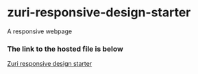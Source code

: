 # zuri-responsive-design-starter
A responsive webpage

### The link to the hosted file is below

[Zuri responsive design starter](https://odomfavour.github.io/zuri-responsive-design-starter/)
